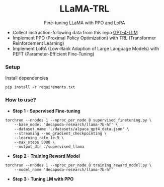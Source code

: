<h1 align="center">LLaMA-TRL</h1>
<p align="center">Fine-tuning LLaMA with PPO and LoRA</p>

- Collect instruction-following data from this repo [GPT-4-LLM](https://github.com/Instruction-Tuning-with-GPT-4/GPT-4-LLM)
- Implement PPO (Proximal Policy Optimization) with TRL (Transformer Reinforcement Learning)
- Implement LoRA (Low-Rank Adaption of Large Language Models) with PEFT (Parameter-Efficient Fine-Tuning)


### Setup

Install dependencies

```
pip install -r requirements.txt
```

### How to use?

- **Step 1 - Supervised Fine-tuning**

```
torchrun --nnodes 1 --nproc_per_node 8 supervised_finetuning.py \
    --base_model 'decapoda-research/llama-7b-hf' \
    --dataset_name './datasets/alpaca_gpt4_data.json' \
    --streaming --no_gradient_checkpointing \
    --learning_rate 1e-5 \
    --max_steps 5000 \
    --output_dir ./supervised_llama
```

- **Step 2 - Training Reward Model**

```
torchrun --nnodes 1 --nproc_per_node 8 training_reward_model.py \
    --model_name 'decapoda-research/llama-7b-hf'
```

- **Step 3 - Tuning LM with PPO**
